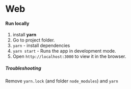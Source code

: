 # Web

#### Run locally
1. install **yarn**
2. Go to project folder.
3. `yarn` - install dependencies
4. `yarn start` - Runs the app in development mode.
5. Open `http://localhost:3000` to view it in the browser.

##### Troubleshooting
Remove `yarn.lock` (and folder `node_modules`) and `yarn`
